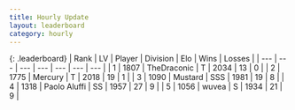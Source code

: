 ```yaml
---
title: Hourly Update
layout: leaderboard
category: hourly
---
```


{: .leaderboard}
| Rank | LV | Player | Division | Elo | Wins | Losses |
| --- | --- | --- | --- | --- | --- | --- |
| <span data-change="0">1</span> | 1807 | <span title="ID: 544310">TheDraconic</span> | T | <span data-change="0">2034</span> | <span data-change="0">13</span> | <span data-change="0">0</span> |
| <span data-change="0">2</span> | 1775 | <span title="ID: 692745">Mercury</span> | T | <span data-change="0">2018</span> | <span data-change="0">19</span> | <span data-change="0">1</span> |
| <span data-change="0">3</span> | 1090 | <span title="ID: 611082">Mustard</span> | SSS | <span data-change="0">1981</span> | <span data-change="0">19</span> | <span data-change="0">8</span> |
| <span data-change="0">4</span> | 1318 | <span title="ID: 512212">Paolo Aluffi</span> | SS | <span data-change="0">1957</span> | <span data-change="0">27</span> | <span data-change="0">9</span> |
| <span data-change="0">5</span> | 1056 | <span title="ID: 740957">wuvea</span> | S | <span data-change="0">1934</span> | <span data-change="0">21</span> | <span data-change="0">9</span> |